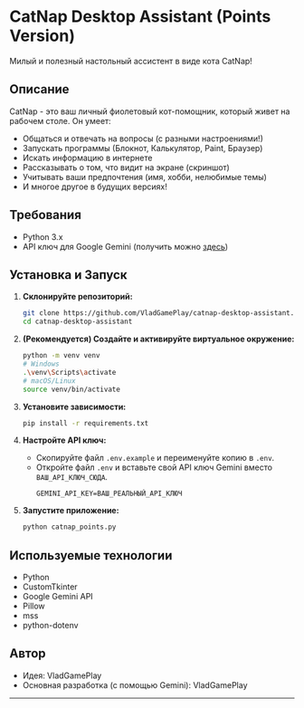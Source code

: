 # CatNap Desktop Assistant (Points Version)

Милый и полезный настольный ассистент в виде кота CatNap!

## Описание

CatNap - это ваш личный фиолетовый кот-помощник, который живет на рабочем столе. Он умеет:
- Общаться и отвечать на вопросы (с разными настроениями!)
- Запускать программы (Блокнот, Калькулятор, Paint, Браузер)
- Искать информацию в интернете
- Рассказывать о том, что видит на экране (скриншот)
- Учитывать ваши предпочтения (имя, хобби, нелюбимые темы)
- И многое другое в будущих версиях!

## Требования

- Python 3.x
- API ключ для Google Gemini (получить можно [здесь](https://aistudio.google.com/app/apikey))

## Установка и Запуск

1.  **Склонируйте репозиторий:**
    ```bash
    git clone https://github.com/VladGamePlay/catnap-desktop-assistant.git
    cd catnap-desktop-assistant
    ```

2.  **(Рекомендуется) Создайте и активируйте виртуальное окружение:**
    ```bash
    python -m venv venv
    # Windows
    .\venv\Scripts\activate
    # macOS/Linux
    source venv/bin/activate
    ```

3.  **Установите зависимости:**
    ```bash
    pip install -r requirements.txt
    ```

4.  **Настройте API ключ:**
    - Скопируйте файл `.env.example` и переименуйте копию в `.env`.
    - Откройте файл `.env` и вставьте свой API ключ Gemini вместо `ВАШ_API_КЛЮЧ_СЮДА`.
      ```
      GEMINI_API_KEY=ВАШ_РЕАЛЬНЫЙ_API_КЛЮЧ
      ```

5.  **Запустите приложение:**
    ```bash
    python catnap_points.py
    ```

## Используемые технологии

- Python
- CustomTkinter
- Google Gemini API
- Pillow
- mss
- python-dotenv

## Автор

- Идея: VladGamePlay
- Основная разработка (с помощью Gemini): VladGamePlay

---